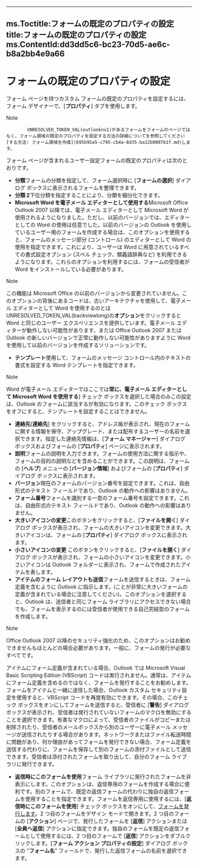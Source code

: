 

---
ms.Toctitle:フォームの既定のプロパティの設定
title:フォームの既定のプロパティの設定
ms.ContentId:dd3dd5c6-bc23-70d5-ae6c-b8a2bb4e9a66
---
# フォームの既定のプロパティの設定




フォーム ページを持つカスタム フォームの既定のプロパティを設定するには、フォーム デザイナーで、[**プロパティ**] タブを使用します。

>[!NOTE]
>
            UNRESOLVED_TOKEN_VAL(outlooknv1)があるフォームをフォームのページではなく、フォーム領域の既定のプロパティを設定する方法の詳細についてを参照してください[する方法: フォーム領域を作成](695b95a5-c795-cb4a-8d35-ba12b0007b1f.md)します。





フォーム ページが含まれるユーザー設定フォームの既定のプロパティは次のとおりです。

- **分類**フォームの分類を指定して、フォーム選択時に [**フォームの選択**] ダイアログ ボックスに表示されるフォームを整理できます。
- **分類 2**下位分類を指定することにより、分類を細分化できます。
- **Microsoft Word を電子メール エディターとして使用する**Microsoft Office Outlook 2007 以降では、電子メール エディターとして Microsoft Word が使用されるようになりました。ただし、以前のバージョンでは、エディターとしての Word の使用は任意でした。以前のバージョンの Outlook を使用しているユーザー用のフォームを作成する場合は、このオプションを使用すると、フォームのメッセージ部分 (コントロール) のエディターとして Word の使用を指定できます。これにより、ユーザーは Word に用意されているすべての書式設定オプション (スペル チェック、類義語辞典など) を利用できるようになります。これらのオプションを利用するには、フォームの受信者が Word をインストールしている必要があります。

>[!NOTE]
>この機能は Microsoft Office の以前のバージョンから変更されていません。このオプションの背後にあるコードは、古いアーキテクチャを使用して、電子メール エディターとして Word を使用するのとはUNRESOLVED_TOKEN_VAL(backviewlong)の**オプション**をクリックすると Word と同じのユーザー エクスペリエンスを提供しています。電子メール エディターが動作しない可能性があります、または Office Outlook 2007 または Outlook の新しいバージョンで正常に動作しない可能性がありますように Word を使用して以前のバージョンを作成するソリューションです。


- **テンプレート**使用して、フォームのメッセージ コントロール内のテキストの書式を設定する Word テンプレートを指定できます。

>[!NOTE]
>Word が電子メール エディターではここでは**常に、電子メール エディターとして Microsoft Word を使用する**] チェック ボックスを選択した場合のみこの設定は、Outlook のフォームに該当するが有効になります。このチェック ボックスをオフにすると、テンプレートを設定することはできません。


- **連絡先**[**連絡先**] をクリックすると、アドレス帳が表示され、現在のフォームに関する情報を保守、アップグレード、または配布するユーザーの名前を選択できます。指定した連絡先情報は、[**フォーム マネージャー**] ダイアログ ボックスおよびフォームの [**プロパティ**] ページに表示されます。
- **説明**フォームの説明を入力できます。フォームの使用方法に関する指示や、フォームの目的の説明などを含めることができます。この説明は、フォームの [**ヘルプ**] メニューの [**バージョン情報**] およびフォームの [**プロパティ**] ダイアログ ボックスに表示されます。
- **バージョン**現在のフォームのバージョン番号を設定できます。これは、自由形式のテキスト フィールドであり、Outlook の動作への影響はありません。
- **フォーム番号**フォームを識別する一意のフォーム番号を設定できます。これは、自由形式のテキスト フィールドであり、Outlook の動作への影響はありません。
- **大きいアイコンの変更**このボタンをクリックすると、[**ファイルを開く**] ダイアログ ボックスが表示され、フォームの大きいアイコンを変更できます。大きいアイコンは、フォームの [**プロパティ**] ダイアログ ボックスに表示されます。
- **小さいアイコンの変更** このボタンをクリックすると、[**ファイルを開く**] ダイアログ ボックスが表示され、フォームの小さいアイコンを変更できます。小さいアイコンは Outlook フォルダーに表示され、フォームで作成されたアイテムを表します。
- **アイテムのフォーム レイアウトも送信**フォームを送信するときは、フォーム定義を含むように Outlook に指示します。(ことが非常に大きいフォームの定義が含まれている場合に注意してください)。このオプションを選択すると、Outlook は、送信者と同じフォーム ライブラリにアクセスできない場合でも、フォームを表示するのには受信者が使用できる自己完結型のフォームを作成します。

>[!NOTE]
>Office Outlook 2007 以降のセキュリティ強化のため、このオプションはお勧めできませんもほとんどの場合必要があります。一般に、フォームの発行が必要なすべてです。

アイテムにフォーム定義が含まれている場合、Outlook では Microsoft Visual Basic Scripting Edition (VBScript) コードは実行されません。通常は、アイテムにフォーム定義を含めるのではなく、フォームを発行することをお勧めします。フォームをアイテムと一緒に送信した場合、Outlook カスタム セキュリティ設定を使用すると、VBScript コードを再度有効にできます。その場合、このチェック ボックスをオンにしてフォームを送信すると、受信者に [**警告**] ダイアログ ボックスが表示され、受信者は発行されていないフォームのマクロを無効にすることを選択できます。有害なマクロによって、受信者のファイルがコピーまたは削除されたり、受信者のメールボックスから別のユーザーに電子メール メッセージが送信されたりする場合があります。ネットワークまたはファイル転送時間に問題があり、何か理由があってフォームを発行できない場合、フォーム定義を送信する代わりに、フォームを保存して別のフォームの添付ファイルとして送信できます。受信者は添付されたフォームを取り出して、自分のフォーム ライブラリに発行できます。
- **返信時にこのフォームを使用**フォーム ライブラリに発行されたフォームを非表示にします。このオプションは、返信専用のフォームを作成する場合に便利です。別のフォームで、既定の返信フォームの代わりに独自の返信フォームを使用することを指定できます。フォームを返信専用に使用するには、[**返信時にこのフォームを使用**] チェック ボックスをオンにして、[フォームを発行します](10d333e6-2588-ba6d-6909-ff377bb42851.md)。2 つ目のフォームをデザイン モードで開きます。2 つ目のフォームの [**アクション**] ページで、発行したフォームを [**返信**] アクションまたは [**全員へ返信**] アクションに指定できます。独自のフォームを既定の返信フォームとして使用するには、2 つ目のフォームで [**返信**] アクションをダブルクリックします。[**フォーム アクション プロパティの設定**] ダイアログ ボックスの "**フォーム名**" フィールドで、発行した返信フォームの名前を選択できます。



